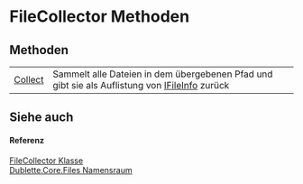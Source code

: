# FileCollector Methoden




## Methoden
<table>
<tr>
<td><a href="M_Dublette_Core_Files_FileCollector_Collect.md">Collect</a></td>
<td>Sammelt alle Dateien in dem übergebenen Pfad und gibt sie als Auflistung von <a href="T_Dublette_Core_Interfaces_IFileInfo.md">IFileInfo</a> zurück</td></tr>
</table>

## Siehe auch


#### Referenz
<a href="T_Dublette_Core_Files_FileCollector.md">FileCollector Klasse</a>  
<a href="N_Dublette_Core_Files.md">Dublette.Core.Files Namensraum</a>  
